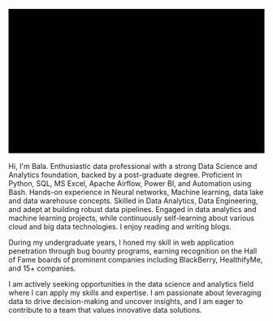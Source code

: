 ![banner](https://github.com/BalaElangovan/BalaElangovan/blob/main/intro1.gif)

Hi, I'm Bala. Enthusiastic data professional with a strong Data Science and Analytics foundation, backed by a post-graduate degree. Proficient in Python, SQL, MS Excel, Apache Airflow, Power BI, and Automation using Bash. Hands-on experience in Neural networks, Machine learning, data lake and data warehouse concepts. Skilled in Data Analytics, Data Engineering, and adept at building robust data pipelines. Engaged in data analytics and machine learning projects, while continuously self-learning about various cloud and big data technologies. I enjoy reading and writing blogs.

During my undergraduate years, I honed my skill in web application penetration through bug bounty programs, earning recognition on the Hall of Fame boards of prominent companies including BlackBerry, HealthifyMe, and 15+ companies.

I am actively seeking opportunities in the data science and analytics field where I can apply my skills and expertise. I am passionate about leveraging data to drive decision-making and uncover insights, and I am eager to contribute to a team that values innovative data solutions.



<!--
**BalaElangovan/BalaElangovan** is a ✨ _special_ ✨ repository because its `README.md` (this file) appears on your GitHub profile.

Here are some ideas to get you started:

- 🔭 I’m currently working on ...
- 🌱 I’m currently learning ...
- 👯 I’m looking to collaborate on ...
- 🤔 I’m looking for help with ...
- 💬 Ask me about ...
- 📫 How to reach me: ...
- 😄 Pronouns: ...
- ⚡ Fun fact: ...
-->
